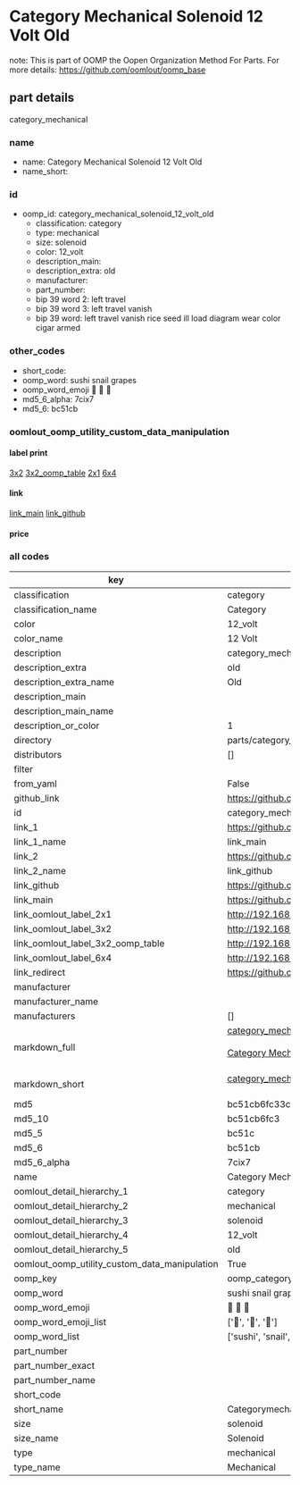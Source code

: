 # Category Mechanical Solenoid 12 Volt Old  

note: This is part of OOMP the Oopen Organization Method For Parts. For more details: https://github.com/oomlout/oomp_base

##  part details
  



category_mechanical



### name
* name: Category Mechanical Solenoid 12 Volt Old
* name_short: 
### id
* oomp_id: category_mechanical_solenoid_12_volt_old
  * classification: category
  * type: mechanical
  * size: solenoid
  * color: 12_volt
  * description_main: 
  * description_extra: old
  * manufacturer: 
  * part_number: 
  * bip 39 word 2: left travel
  * bip 39 word 3: left travel vanish
  * bip 39 word: left travel vanish rice seed ill load diagram wear color cigar armed

### other_codes
* short_code: 
* oomp_word: sushi snail grapes
* oomp_word_emoji :sushi: :snail: :grapes:
* md5_6_alpha: 7cix7
* md5_6: bc51cb






### oomlout_oomp_utility_custom_data_manipulation
#### label print
[3x2](http://192.168.1.245:1112/?label=oomp%207cix7)
[3x2_oomp_table](http://192.168.1.108:1112/?label=oomp%207cix7)
[2x1](http://192.168.1.242:1112/?label=oomp%207cix7)
[6x4](http://192.168.1.55:1112/?label=oomp%207cix7)    

#### link

[link_main](https://github.com/oomlout/oomlout_oomp_version_1_messy/tree/main/parts/category_mechanical_solenoid_12_volt_old) [link_github](https://github.com/oomlout/oomlout_oomp_version_1_messy/tree/main/parts/category_mechanical_solenoid_12_volt_old)                             

#### price







### all codes 
| key | value |  
| --- | --- |  
| classification | category |  
| classification_name | Category |  
| color | 12_volt |  
| color_name | 12 Volt |  
| description | category_mechanical |  
| description_extra | old |  
| description_extra_name | Old |  
| description_main |  |  
| description_main_name |  |  
| description_or_color | 1  |  
| directory | parts/category_mechanical_solenoid_12_volt_old |  
| distributors | [] |  
| filter |  |  
| from_yaml | False |  
| github_link | https://github.com/oomlout/oomlout_oomp_part_src/tree/main/parts/category_mechanical_solenoid_12_volt_old |  
| id | category_mechanical_solenoid_12_volt_old |  
| link_1 | https://github.com/oomlout/oomlout_oomp_version_1_messy/tree/main/parts/category_mechanical_solenoid_12_volt_old |  
| link_1_name | link_main |  
| link_2 | https://github.com/oomlout/oomlout_oomp_version_1_messy/tree/main/parts/category_mechanical_solenoid_12_volt_old |  
| link_2_name | link_github |  
| link_github | https://github.com/oomlout/oomlout_oomp_version_1_messy/tree/main/parts/category_mechanical_solenoid_12_volt_old |  
| link_main | https://github.com/oomlout/oomlout_oomp_version_1_messy/tree/main/parts/category_mechanical_solenoid_12_volt_old |  
| link_oomlout_label_2x1 | http://192.168.1.242:1112/?label=oomp%207cix7 |  
| link_oomlout_label_3x2 | http://192.168.1.245:1112/?label=oomp%207cix7 |  
| link_oomlout_label_3x2_oomp_table | http://192.168.1.108:1112/?label=oomp%207cix7 |  
| link_oomlout_label_6x4 | http://192.168.1.55:1112/?label=oomp%207cix7 |  
| link_redirect | https://github.com/oomlout/oomlout_oomp_version_1_messy/tree/main/parts/category_mechanical_solenoid_12_volt_old |  
| manufacturer |  |  
| manufacturer_name |  |  
| manufacturers | [] |  
| markdown_full | [category_mechanical_solenoid_12_volt_old](none)<br>[](none)<br>[Category Mechanical Solenoid 12 Volt Old](none)<br><br> |  
| markdown_short | [category_mechanical_solenoid_12_volt_old](none)<br><br> |  
| md5 | bc51cb6fc33cf05dc3e17b93e2b9e3f9 |  
| md5_10 | bc51cb6fc3 |  
| md5_5 | bc51c |  
| md5_6 | bc51cb |  
| md5_6_alpha | 7cix7 |  
| name | Category Mechanical Solenoid 12 Volt Old |  
| oomlout_detail_hierarchy_1 | category |  
| oomlout_detail_hierarchy_2 | mechanical |  
| oomlout_detail_hierarchy_3 | solenoid |  
| oomlout_detail_hierarchy_4 | 12_volt |  
| oomlout_detail_hierarchy_5 | old |  
| oomlout_oomp_utility_custom_data_manipulation | True |  
| oomp_key | oomp_category_mechanical_solenoid_12_volt_old |  
| oomp_word | sushi snail grapes |  
| oomp_word_emoji | :sushi: :snail: :grapes: |  
| oomp_word_emoji_list | [':sushi:', ':snail:', ':grapes:'] |  
| oomp_word_list | ['sushi', 'snail', 'grapes'] |  
| part_number |  |  
| part_number_exact |  |  
| part_number_name |  |  
| short_code |  |  
| short_name | Categorymechanical |  
| size | solenoid |  
| size_name | Solenoid |  
| type | mechanical |  
| type_name | Mechanical |  
